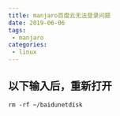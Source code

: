 ```yaml
---
title: manjaro百度云无法登录问题
date: 2019-06-06
tags:
 - manjaro
categories: 
 - linux
---
```


## 以下输入后，重新打开
`rm -rf ~/baidunetdisk`